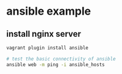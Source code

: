 # ansible example

## install nginx server

```bash
vagrant plugin install ansible

# test the basic connectivity of ansible
ansible web -m ping -i ansible_hosts

```